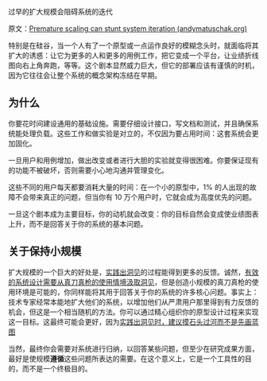 过早的扩大规模会阻碍系统的迭代

原文：[Premature scaling can stunt system iteration (andymatuschak.org)](https://notes.andymatuschak.org/z2kr7QrJczqYyfwLFcv1FLEUMdVTsgfYSdFXA)

特别是在硅谷，当一个人有了一个原型或一点运作良好的模糊念头时，就面临将其扩大的诱惑：让它为更多的人和更多的用例工作，把它变成一个平台，让业绩折线图向右上角奔跑，等等。这个剧本显然威力巨大，但它的部署应该有谨慎的时机，因为它往往会让整个系统的概念架构冻结在早期。

## 为什么

你要花时间建设通用的基础设施。需要仔细设计接口，写文档和测试，并且确保系统能处理负载。这些工作和做实验是对立的，不仅因为要占用时间：这套系统会更加固化。

一旦用户和用例增加，做出改变或者进行大胆的实验就变得很困难。你要保证现有的功能不被破坏，否则需要小心地沟通并管理变化。

这些不同的用户每天都要消耗大量的时间：在一个小的原型中，1% 的人出现的故障不会带来真正的问题，但当你有 10 万个用户时，它就会成为高度优先的问题。

一旦这个剧本成为主要目标，你的动机就会改变：你的目标自然会变成使业绩图表上升，而不是回答关于你的系统的基本问题。

## 关于保持小规模

扩大规模的一个巨大的好处是，[实践出洞见](https://notes.andymatuschak.org/z7YyAp683VNbTmDG4hx9QFpf5urwxZJpsycS6)的过程能得到更多的反馈。诚然，[有效的系统设计需要从真刀真枪的使用情境汲取洞见](https://notes.andymatuschak.org/z3H98n8DGZmu8XArqHZVsckyWvbTe8wK4kAt2)，但是创造小规模的真刀真枪的使用环境是可能的，你同样能将其用于回答关于你的系统的许多核心问题。事实上：技术专家经常本能地扩大他们的系统，以增加他们从严肃用户那里得到有力反馈的机会，但这是一个相当随机的方法。你可以通过精心组织你的原型设计过程来实现这一目标。这最终可能会更好，因为[实践出洞见时，建议摸石头过河而不是先画蓝图](https://notes.andymatuschak.org/z7Ldzn94FibghJBEG9hAebu8LMNV7NVBFvsfg)

当然，最终你会需要对系统进行归纳，以回答某些问题，但至少在研究成果方面，最好是使规模**遵循**这些问题所表达的需要。在这个意义上，它是一个工具性的目的，而不是一个终极目的。